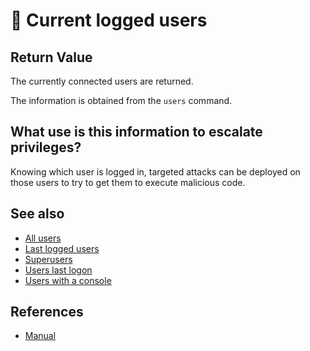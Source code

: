 # 👥 Current logged users

## Return Value
The currently connected users are returned.

The information is obtained from the `users` command.

## What use is this information to escalate privileges?
Knowing which user is logged in, targeted attacks can be deployed on those users to try to get them to execute malicious code.

## See also
- [All users](all)
- [Last logged users](last)
- [Superusers](superusers)
- [Users last logon](last_logon)
- [Users with a console](console)

## References
- [Manual](https://man7.org/linux/man-pages/man1/users.1.html)
